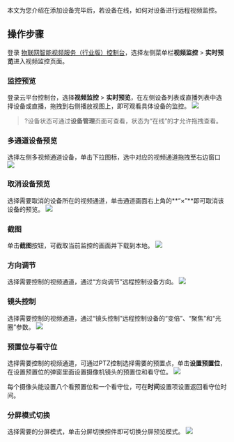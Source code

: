本文为您介绍在添加设备完毕后，若设备在线，如何对设备进行远程视频监控。

## 操作步骤

登录 [物联网智能视频服务（行业版）控制台](https://console.cloud.tencent.com/iot-video-industry)，选择左侧菜单栏**视频监控** > **实时预览**进入视频监控页面。

### 监控预览

登录云平台控制台，选择**视频监控** > **实时预览**，在左侧设备列表或直播列表中选择设备或直播，拖拽到右侧播放视图上，即可观看具体设备的监控。
![](https://qcloudimg.tencent-cloud.cn/raw/ceaa6e1138ff171000caccf1160ae2fc.png)

> ?设备状态可通过**设备管理**页面可查看，状态为“在线”的才允许拖拽查看。

### 多通道设备预览

选择左侧多视频通道设备，单击下拉图标，选中对应的视频通道拖拽至右边窗口
![](https://main.qcloudimg.com/raw/acce79ff70c51427df2698bf03e45474.png)

### 取消设备预览

选择需要取消的设备所在的视频通道，单击通道画面右上角的**“×”**即可取消该设备的预览。
![](https://main.qcloudimg.com/raw/c048272746f49423e250af5ab9e17c9f.png)

### 截图

单击**截图**按钮，可截取当前监控的画面并下载到本地。
![](https://main.qcloudimg.com/raw/893ba03ca47b164d6107a70b4f2cc172.png)

### 方向调节

选择需要控制的视频通道，通过“方向调节”远程控制设备方向。
![](https://qcloudimg.tencent-cloud.cn/raw/03e170668322fdb2baba5f1ff39deed7.png)

### 镜头控制

选择需要控制的视频通道，通过“镜头控制”远程控制设备的“变倍”、“聚焦”和“光圈”参数。
![](https://qcloudimg.tencent-cloud.cn/raw/d4c8cbbe039f616995dffbba34da8170.png)

### 预置位与看守位

选择需要控制的视频通道，可通过PTZ控制选择需要的预置点，单击**设置预置位**，在设置预置位的弹窗里面设置摄像机镜头的预置位和看守位。
![](https://qcloudimg.tencent-cloud.cn/raw/3bde2031e8cd1f675bd04c5a51f45947.png)

每个摄像头能设置八个看预置位和一个看守位，可在**时间**设置项设置返回看守位时间。

### 分屏模式切换

选择需要的分屏模式，单击分屏切换控件即可切换分屏预览模式。
![](https://main.qcloudimg.com/raw/a0de06430dc951f2f116dfacdc2ed705.png)
